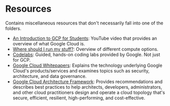 # Resources

Contains miscellaneous resources that don't necessarily fall into one of the folders.

* [An Introduction to GCP for Students](https://www.youtube.com/watch?v=JtUIQz_EkUw): YouTube video that provides an overview of what Google Cloud is.
* [Where should I run my stuff?](https://cloud.google.com/blog/topics/developers-practitioners/where-should-i-run-my-stuff-choosing-google-cloud-compute-option): Overview of different compute options.
* [Codelabs](https://codelabs.developers.google.com/): Guided, hands-on coding labs provided by Google. Not just for GCP.
* [Google Cloud Whitepapers](https://cloud.google.com/whitepapers): Explains the technology underlying Google Cloud's products/services and examines topics such as security, architecture, and data governance.
* [Google Cloud Architecture Framework](https://cloud.google.com/architecture/framework): Provides recommendations and describes best practices to help architects, developers, administrators, and other cloud practitioners design and operate a cloud topology that's secure, efficient, resilient, high-performing, and cost-effective.
